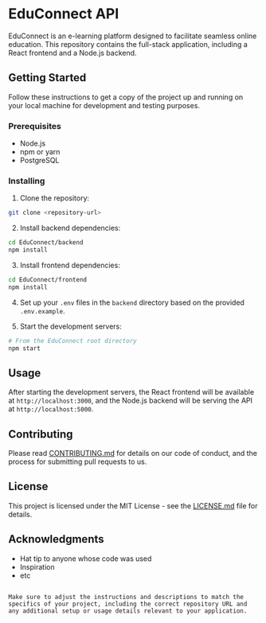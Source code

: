 # EduConnect API

EduConnect is an e-learning platform designed to facilitate seamless online education. This repository contains the full-stack application, including a React frontend and a Node.js backend.

## Getting Started

Follow these instructions to get a copy of the project up and running on your local machine for development and testing purposes.

### Prerequisites

- Node.js
- npm or yarn
- PostgreSQL

### Installing

1. Clone the repository:
```bash
git clone <repository-url>
```

2. Install backend dependencies:
```bash
cd EduConnect/backend
npm install
```

3. Install frontend dependencies:
```bash
cd EduConnect/frontend
npm install
```

4. Set up your `.env` files in the `backend` directory based on the provided `.env.example`.

5. Start the development servers:
```bash
# From the EduConnect root directory
npm start
```

## Usage

After starting the development servers, the React frontend will be available at `http://localhost:3000`, and the Node.js backend will be serving the API at `http://localhost:5000`.

## Contributing

Please read [CONTRIBUTING.md](CONTRIBUTING.md) for details on our code of conduct, and the process for submitting pull requests to us.

## License

This project is licensed under the MIT License - see the [LICENSE.md](LICENSE.md) file for details.

## Acknowledgments

- Hat tip to anyone whose code was used
- Inspiration
- etc
```

Make sure to adjust the instructions and descriptions to match the specifics of your project, including the correct repository URL and any additional setup or usage details relevant to your application.